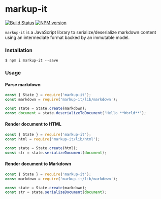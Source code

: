 # markup-it

[![Build Status](https://travis-ci.org/GitbookIO/markup-it.svg?branch=master)](https://travis-ci.org/GitbookIO/markup-it)
[![NPM version](https://badge.fury.io/js/markup-it.svg)](http://badge.fury.io/js/markup-it)

`markup-it` is a JavaScript library to serialize/deserialize markdown content using an intermediate format backed by an immutable model.


### Installation

```
$ npm i markup-it --save
```

### Usage

#### Parse markdown

```js
const { State } = require('markup-it');
const markdown = require('markup-it/lib/markdown');

const state = State.create(markdown);
const document = state.deserializeToDocument('Hello **World**');
```

#### Render document to HTML

```js
const { State } = require('markup-it');
const html = require('markup-it/lib/html');

const state = State.create(html);
const str = state.serializeDocument(document);
```

#### Render document to Markdown

```js
const { State } = require('markup-it');
const markdown = require('markup-it/lib/markdown');

const state = State.create(markdown);
const str = state.serializeDocument(document);
```
